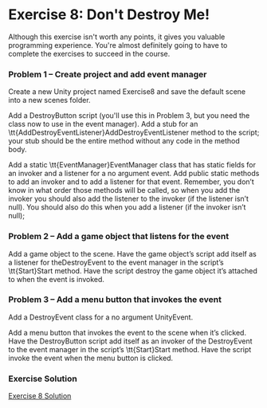 # Exercise 8: Don't Destroy Me!

Although this exercise isn't worth any points, it gives you valuable programming experience. You're almost definitely going to have to complete the exercises to succeed in the course.

### Problem 1 – Create project and add event manager

Create a new Unity project named Exercise8 and save the default scene into a new scenes folder.

Add a DestroyButton script (you'll use this in Problem 3, but you need the class now to use in the event manager). Add a stub for an \tt{AddDestroyEventListener}AddDestroyEventListener method to the script; your stub should be the entire method without any code in the method body.

Add a static \tt{EventManager}EventManager class that has static fields for an invoker and a listener for a no argument event. Add public static methods to add an invoker and to add a listener for that event. Remember, you don’t know in what order those methods will be called, so when you add the invoker you should also add the listener to the invoker (if the listener isn’t null). You should also do this when you add a listener (if the invoker isn’t null);

### Problem 2 – Add a game object that listens for the event

Add a game object to the scene. Have the game object’s script add itself as a listener for theDestroyEvent to the event manager in the script’s \tt{Start}Start method. Have the script destroy the game object it’s attached to when the event is invoked.

### Problem 3 – Add a menu button that invokes the event

Add a DestroyEvent class for a no argument UnityEvent.

Add a menu button that invokes the event to the scene when it’s clicked. Have the DestroyButton script add itself as an invoker of the DestroyEvent to the event manager in the script’s \tt{Start}Start method. Have the script invoke the event when the menu button is clicked.

### Exercise Solution

[Exercise 8 Solution](https://d3c33hcgiwev3.cloudfront.net/o9qMcGz6RQ6ajHBs-vUORw_f28aff218f034ac6a67ce4e53af8f213_3-2-Exercise-8-Solution.zip?Expires=1643068800&Signature=RwxwMF1s68wFAiORPJ--tte6gZLvxcDHjcpTj93X1qjEoeoRCj5ZW1Z-K-oXItMT5H70vgFojz3QZmXCoiLm1ZEFPkZY4P1vpz-BgdNJjrEoE4BAAppyqh0GW4Chaqt8B0O2uGbUuD4ccCdTEotI6fmanWr6quqj3YVQCjmfkWs_&Key-Pair-Id=APKAJLTNE6QMUY6HBC5A)
